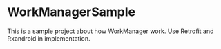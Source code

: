 # WorkManagerSample
This is a sample project about how WorkManager work. Use Retrofit and Rxandroid in implementation.
